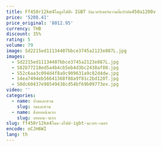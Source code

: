 ```yaml
---
title: Ff450r12ke4โมดูลไฟฟ้า IGBT อินเวอร์เตอร์ความถี่แปรผัน450a1200v
price: '5208.41'
price_original: '8012.95'
currency: THB
discount: 35%
rating: 5
volume: 79
image: Sd2215ed11134407bbce3745a2123e887L.jpg
images:
  - Sd2215ed11134407bbce3745a2123e887L.jpg
  - S82b77218ed5a4b4cb5eb4d3bc2438af80.jpg
  - S52c6aa3c094d4f8a9c909631a9c82d4dw.jpg
  - S4ea7494eb56641368f88a9f81c2bd120T.jpg
  - S0dc60437e98549438cd54bf69b09773ev.jpg
video: ''
categories:
  - name: บ้านและสวน
    slug: านและสวน
  - name: สิ่งทอหน้าแรก
    slug: งทอหน-าแรก
slug: ff450r12ke4โมด-ลไฟฟ-igbt-นเวอร-เตอร
encode: oCJH6WI
lang: th
---
```

  